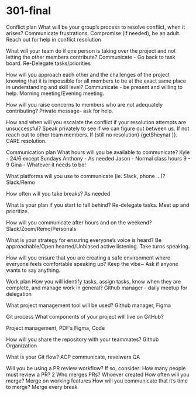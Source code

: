 # 301-final

Conflict plan
What will be your group’s process to resolve conflict, when it arises?
Communicate frustrations. Compromise (if needed), be an adult.
Reach out for help in conflict resolution

What will your team do if one person is taking over the project and not letting the other members contribute?
Communicate - Go back to task board. Re-Delegate tasks/priorities

How will you approach each other and the challenges of the project knowing that it is impossible for all members to be at the exact same place in understanding and skill level?
Communicate - be present and willing to help. Morning meeting/Evening meeting.

How will you raise concerns to members who are not adequately contributing?
Private message- ask for help. 

How and when will you escalate the conflict if your resolution attempts are unsuccessful?
Speak privately to see if we can figure out between us. If not reach out to other team members. If (still no resolution) {getSheyna( )}. CARE resolution.


Communication plan 
What hours will you be available to communicate?
Kyle - 24/6 except Sundays
Anthony - As needed
Jason - Normal class hours 9 - 9
Gina - Whatever it needs to be!

What platforms will you use to communicate (ie. Slack, phone …)?
Slack/Remo

How often will you take breaks?
As needed

What is your plan if you start to fall behind?
Re-delegate tasks. Meet up and prioritize.

How will you communicate after hours and on the weekend?
Slack/Zoom/Remo/Personals

What is your strategy for ensuring everyone’s voice is heard?
Be approachable/Open hearted/Unbiased active listening. Take turns speaking.

How will you ensure that you are creating a safe environment where everyone feels comfortable speaking up?
Keep the vibe~ Ask if anyone wants to say anything.

Work plan
How you will identify tasks, assign tasks, know when they are complete, and manage work in general?
Github manager - daily meetup for delegation

What project management tool will be used?
Github manager, Figma

Git process
What components of your project will live on GitHub?

Project management, PDF’s Figma, Code

How will you share the repository with your teammates?
Github Organization

What is your Git flow?
ACP communicate, reveiwers QA

Will you be using a PR review workflow? If so, consider:
How many people must review a PR?
		2
Who merges PRs?
		Whoever created
How often will you merge?
		Merge on working features
How will you communicate that it’s time to merge?
		Merge every break
